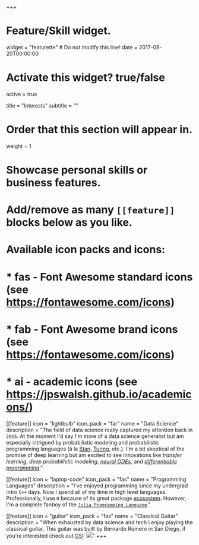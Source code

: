 +++
# Feature/Skill widget.
widget = "featurette"  # Do not modify this line!
date = 2017-09-20T00:00:00

# Activate this widget? true/false
active = true

title = "Interests"
subtitle = ""

# Order that this section will appear in.
weight = 1

# Showcase personal skills or business features.
#
# Add/remove as many `[[feature]]` blocks below as you like.
#
# Available icon packs and icons:
# * fas - Font Awesome standard icons (see https://fontawesome.com/icons)
# * fab - Font Awesome brand icons (see https://fontawesome.com/icons)
# * ai - academic icons (see https://jpswalsh.github.io/academicons/)

[[feature]]
  icon = "lightbulb"
  icon_pack = "far"
  name = "Data Science"
  description = "The field of data science really captured my attention back in `2015`. At the moment I'd say I'm more of a data science generalist but am especially intrigued by probabilistic modeling and probabilistic programming languages (à la [Stan](https://mc-stan.org/), [Turing](http://turing.ml/), etc.). I'm a bit skeptical of the promise of deep learning but am excited to see innovations like *transfer learning*, *deep probabilistic modeling*, [*neural ODEs*](https://arxiv.org/abs/1806.07366), and [*differentiable programming*](https://fluxml.ai/2019/03/05/dp-vs-rl.html)."

[[feature]]
  icon = "laptop-code"
  icon_pack = "fas"
  name = "Programming Languages"
  description = "I've enjoyed programming since my undergrad intro `C++` days. Now I spend all of my time in high level languages. Professionally, I use `R` because of its great package [ecosystem](https://www.tidyverse.org/). However, I'm a complete fanboy of the [`Julia Programming Language`](https://julialang.org/)."

[[feature]]
  icon = "guitar"
  icon_pack = "fas"
  name = "Classical Guitar"
  description = "When exhausted by data science and tech I enjoy playing the classical guitar. This guitar was built by Bernardo Romero in San Diego, if you're interested check out [GSI](https://www.guitarsalon.com/): ![](/img/guitar-photo.jpg)"
+++
